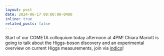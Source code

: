 ```yaml
---
layout: post
date: 2024-06-17 08:00:00-0400
inline: true
related_posts: false
---
```


Start of our COMETA colloquium today afternoon at 4PM! Chiara Mariott is going to talk about the Higgs-boson discovery and an experimental overview on current Higgs measurements, join via <a href="https://indico.cern.ch/category/17113/">indico</a>!
